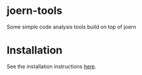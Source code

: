 joern-tools
===========

Some simple code analysis tools build on top of joern

Installation
===

See the installation instructions [here](http://joern.readthedocs.org/en/latest/installation.html#installing-joern-tools).
